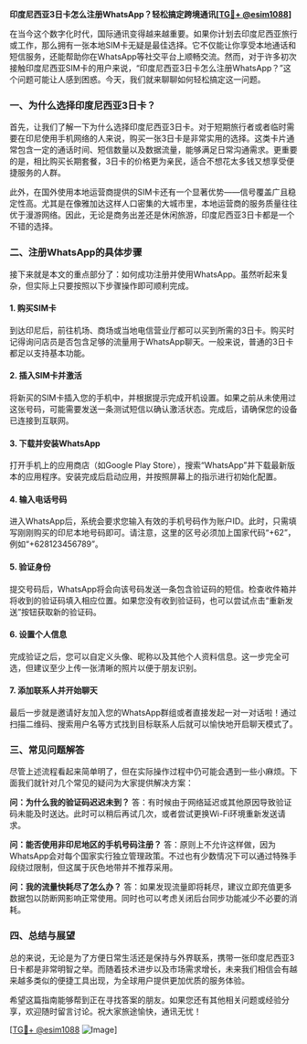 **印度尼西亚3日卡怎么注册WhatsApp？轻松搞定跨境通讯[[TG💪+ @esim1088](https://t.me/s/esim1088)]**

在当今这个数字化时代，国际通讯变得越来越重要。如果你计划去印度尼西亚旅行或工作，那么拥有一张本地SIM卡无疑是最佳选择。它不仅能让你享受本地通话和短信服务，还能帮助你在WhatsApp等社交平台上顺畅交流。然而，对于许多初次接触印度尼西亚SIM卡的用户来说，“印度尼西亚3日卡怎么注册WhatsApp？”这个问题可能让人感到困惑。今天，我们就来聊聊如何轻松搞定这一问题。

### 一、为什么选择印度尼西亚3日卡？

首先，让我们了解一下为什么选择印度尼西亚3日卡。对于短期旅行者或者临时需要在印尼使用手机网络的人来说，购买一张3日卡是非常实用的选择。这类卡片通常包含一定的通话时间、短信数量以及数据流量，能够满足日常沟通需求。更重要的是，相比购买长期套餐，3日卡的价格更为亲民，适合不想花太多钱又想享受便捷服务的人群。

此外，在国外使用本地运营商提供的SIM卡还有一个显著优势——信号覆盖广且稳定性高。尤其是在像雅加达这样人口密集的大城市里，本地运营商的服务质量往往优于漫游网络。因此，无论是商务出差还是休闲旅游，印度尼西亚3日卡都是一个不错的选择。

### 二、注册WhatsApp的具体步骤

接下来就是本文的重点部分了：如何成功注册并使用WhatsApp。虽然听起来复杂，但实际上只要按照以下步骤操作即可顺利完成。

#### 1. 购买SIM卡
到达印尼后，前往机场、商场或当地电信营业厅都可以买到所需的3日卡。购买时记得询问店员是否包含足够的流量用于WhatsApp聊天。一般来说，普通的3日卡都足以支持基本功能。

#### 2. 插入SIM卡并激活
将新买的SIM卡插入您的手机中，并根据提示完成开机设置。如果之前从未使用过这张号码，可能需要发送一条测试短信以确认激活状态。完成后，请确保您的设备已连接到互联网。

#### 3. 下载并安装WhatsApp
打开手机上的应用商店（如Google Play Store），搜索“WhatsApp”并下载最新版本的应用程序。安装完成后启动应用，并按照屏幕上的指示进行初始化配置。

#### 4. 输入电话号码
进入WhatsApp后，系统会要求您输入有效的手机号码作为账户ID。此时，只需填写刚刚购买的印尼本地号码即可。请注意，这里的区号必须加上国家代码“+62”，例如“+628123456789”。

#### 5. 验证身份
提交号码后，WhatsApp将会向该号码发送一条包含验证码的短信。检查收件箱并将收到的验证码填入相应位置。如果您没有收到验证码，也可以尝试点击“重新发送”按钮获取新的验证码。

#### 6. 设置个人信息
完成验证之后，您可以自定义头像、昵称以及其他个人资料信息。这一步完全可选，但建议至少上传一张清晰的照片以便于朋友识别。

#### 7. 添加联系人并开始聊天
最后一步就是邀请好友加入您的WhatsApp群组或者直接发起一对一对话啦！通过扫描二维码、搜索用户名等方式找到目标联系人后就可以愉快地开启聊天模式了。

### 三、常见问题解答

尽管上述流程看起来简单明了，但在实际操作过程中仍可能会遇到一些小麻烦。下面我们就针对几个常见的疑问为大家提供解决方案：

**问：为什么我的验证码迟迟未到？**
答：有时候由于网络延迟或其他原因导致验证码未能及时送达。此时可以稍后再试几次，或者尝试更换Wi-Fi环境重新发送请求。

**问：能否使用非印尼地区的手机号码注册？**
答：原则上不允许这样做，因为WhatsApp会对每个国家实行独立管理政策。不过也有少数情况下可以通过特殊手段绕过限制，但这属于灰色地带并不推荐采用。

**问：我的流量快耗尽了怎么办？**
答：如果发现流量即将耗尽，建议立即充值更多数据包以防断网影响正常使用。同时也可以考虑关闭后台同步功能减少不必要的消耗。

### 四、总结与展望

总的来说，无论是为了方便日常生活还是保持与外界联系，携带一张印度尼西亚3日卡都是非常明智之举。而随着技术进步以及市场需求增长，未来我们相信会有越来越多类似的便捷工具出现，为全球用户提供更加优质的服务体验。

希望这篇指南能够帮到正在寻找答案的朋友。如果您还有其他相关问题或经验分享，欢迎随时留言讨论。祝大家旅途愉快，通讯无忧！

[[TG💪+ @esim1088](https://t.me/s/esim1088) ![Image](https://i.postimg.cc/4NQfJmqS/Snipaste-2025-05-13-00-14-12.png)]